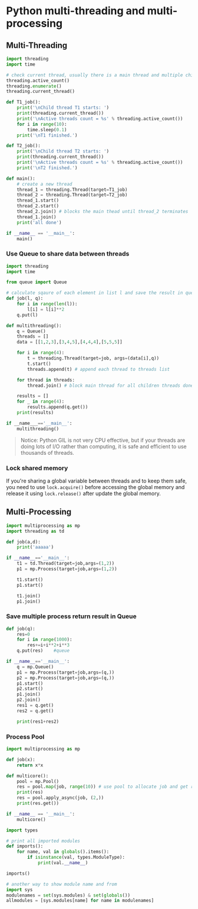 # Python multi-threading and multi-processing

## Multi-Threading

``` python
import threading
import time

# check current thread, usually there is a main thread and multiple child threads
threading.active_count()
threading.enumerate()
threading.current_thread()

def T1_job():
    print('\nChild thread T1 starts: ')
    print(threading.current_thread())
    print('\nActive threads count = %s' % threading.active_count())
    for i in range(10):
        time.sleep(0.1)
    print('\nT1 finished.')

def T2_job():
    print('\nChild thread T2 starts: ')
    print(threading.current_thread())
    print('\nActive threads count = %s' % threading.active_count())
    print('\nT2 finished.')

def main():
    # create a new thread
    thread_1 = threading.Thread(target=T1_job)
    thread_2 = threading.Thread(target=T2_job)
    thread_1.start()
    thread_2.start()
    thread_2.join() # blocks the main thead until thread_2 terminates
    thread_1.join()
    print('all done')

if __name__ == '__main__':
    main()
```

### Use Queue to share data between threads

``` python
import threading
import time

from queue import Queue

# calculate sqaure of each element in list l and save the result in queue q
def job(l, q):
    for i in range(len(l)):
        l[i] = l[i]**2
    q.put(l)

def multithreading():
    q = Queue()
    threads = []
    data = [[1,2,3],[3,4,5],[4,4,4],[5,5,5]]

    for i in range(4):
        t = threading.Thread(target=job, args=(data[i],q))
        t.start()
        threads.append(t) # append each thread to threads list

    for thread in threads:
        thread.join() # block main thread for all children threads done

    results = []
    for _ in range(4):
        results.append(q.get())
    print(results)

if __name___=='__main__':
    multithreading()
```

> Notice: Python GIL is not very CPU effective, but if your threads are doing lots of I/O rather than computing, it is safe and efficient to use thousands of threads.

### Lock shared memory

If you're sharing a global variable between threads and to keep them safe, you need to use `lock.acquire()` before accessing the global memory and release it using `lock.release()` after update the global memory.

## Multi-Processing

``` python
import multiprocessing as mp
import threading as td

def job(a,d):
    print('aaaaa')

if __name__=='__main__':
    t1 = td.Thread(target=job,args=(1,2))
    p1 = mp.Process(target=job,args=(1,2))

    t1.start()
    p1.start()

    t1.join()
    p1.join()
```

### Save multiple process return result in Queue

``` python
def job(q):
    res=0
    for i in range(1000):
        res+=i+i**2+i**3
    q.put(res)    #queue

if __name__=='__main__':
    q = mp.Queue()
    p1 = mp.Process(target=job,args=(q,))
    p2 = mp.Process(target=job,args=(q,))
    p1.start()
    p2.start()
    p1.join()
    p2.join()
    res1 = q.get()
    res2 = q.get()

    print(res1+res2)
```

### Process Pool

``` python
import multiprocessing as mp

def job(x):
    return x*x

def multicore():
    pool = mp.Pool()
    res = pool.map(job, range(10)) # use pool to allocate job and get result
    print(res)
    res = pool.apply_async(job, (2,))
    print(res.get())

if __name__ == '__main__':
    multicore()
```

``` python
import types

# print all imported modules
def imports():
    for name, val in globals().items():
        if isinstance(val, types.ModuleType):
            print(val.__name__)

imports()

# another way to show module name and from
import sys
modulenames = set(sys.modules) & set(globals())
allmodules = [sys.modules[name] for name in modulenames]
```
